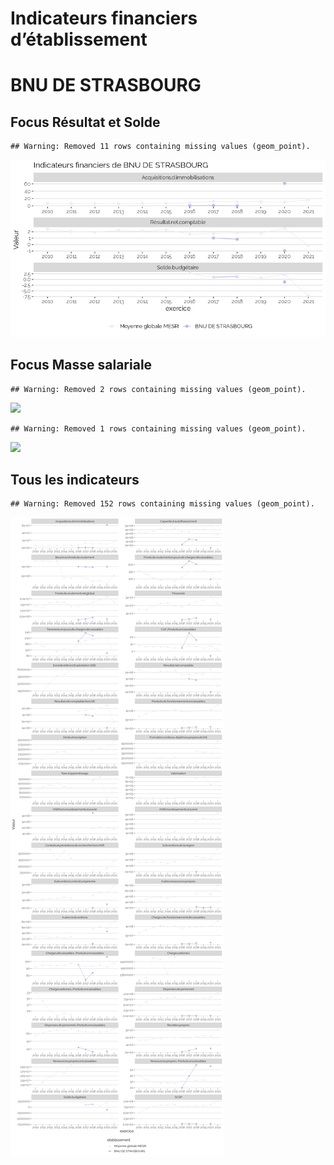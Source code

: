 Indicateurs financiers d’établissement
================

# BNU DE STRASBOURG

## Focus Résultat et Solde

    ## Warning: Removed 11 rows containing missing values (geom_point).

![](bnu_de_strasbourg_files/figure-gfm/etab.focus-1.png)<!-- -->

## Focus Masse salariale

    ## Warning: Removed 2 rows containing missing values (geom_point).

![](bnu_de_strasbourg_files/figure-gfm/etab.focus.ms.et.pfe-1.png)<!-- -->

    ## Warning: Removed 1 rows containing missing values (geom_point).

![](bnu_de_strasbourg_files/figure-gfm/etab.focus.ms.vs.pfe-1.png)<!-- -->

## Tous les indicateurs

    ## Warning: Removed 152 rows containing missing values (geom_point).

![](bnu_de_strasbourg_files/figure-gfm/etab-1.png)<!-- -->
